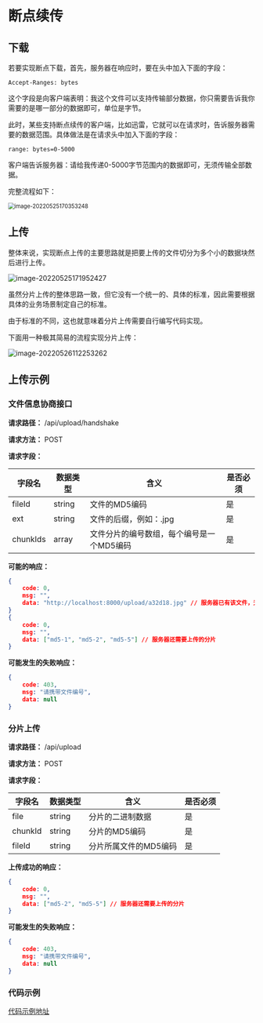 # 断点续传

## 下载

若要实现断点下载，首先，服务器在响应时，要在头中加入下面的字段：

```
Accept-Ranges: bytes
```

这个字段是向客户端表明：我这个文件可以支持传输部分数据，你只需要告诉我你需要的是哪一部分的数据即可，单位是字节。

此时，某些支持断点续传的客户端，比如迅雷，它就可以在请求时，告诉服务器需要的数据范围。具体做法是在请求头中加入下面的字段：

```
range: bytes=0-5000
```

客户端告诉服务器：请给我传递0-5000字节范围内的数据即可，无须传输全部数据。

完整流程如下：

<img src="https://penguinbucket.obs.cn-southwest-2.myhuaweicloud.com/img/image-20220525170353248.png" alt="image-20220525170353248" style="zoom: 80%;" />

## 上传

整体来说，实现断点上传的主要思路就是把要上传的文件切分为多个小的数据块然后进行上传。

![image-20220525171952427](https://penguinbucket.obs.cn-southwest-2.myhuaweicloud.com/img/image-20220525171952427.png)

虽然分片上传的整体思路一致，但它没有一个统一的、具体的标准，因此需要根据具体的业务场景制定自己的标准。

由于标准的不同，这也就意味着分片上传需要自行编写代码实现。

下面用一种极其简易的流程实现分片上传：

![image-20220526112253262](https://penguinbucket.obs.cn-southwest-2.myhuaweicloud.com/img/image-20220526112253262.png)

## 上传示例

### 文件信息协商接口

**请求路径：** /api/upload/handshake

**请求方法：** POST

**请求字段：**

| 字段名   | 数据类型 | 含义                                      | 是否必须 |
| -------- | -------- | ----------------------------------------- | -------- |
| fileId   | string   | 文件的MD5编码                             | 是       |
| ext      | string   | 文件的后缀，例如：.jpg                    | 是       |
| chunkIds | array    | 文件分片的编号数组，每个编号是一个MD5编码 | 是       |

**可能的响应：**

```json
{
	code: 0,
	msg: "",
	data: "http://localhost:8000/upload/a32d18.jpg" // 服务器已有该文件，无须上传
}
{
	code: 0,
	msg: "",
	data: ["md5-1", "md5-2", "md5-5"] // 服务器还需要上传的分片
}
```

**可能发生的失败响应：**

```json
{
	code: 403,
	msg: "请携带文件编号",
	data: null
}
```

### 分片上传

**请求路径：** /api/upload

**请求方法：** POST

**请求字段：**

| 字段名  | 数据类型 | 含义                  | 是否必须 |
| ------- | -------- | --------------------- | -------- |
| file    | string   | 分片的二进制数据      | 是       |
| chunkId | string   | 分片的MD5编码         | 是       |
| fileId  | string   | 分片所属文件的MD5编码 | 是       |

**上传成功的响应：**

```json
{
	code: 0,
	msg: "",
	data: ["md5-2", "md5-5"] // 服务器还需要上传的分片
}
```

**可能发生的失败响应：**

```json
{
	code: 403,
	msg: "请携带文件编号",
	data: null
}
```

### 代码示例

[代码示例地址](https://github.com/penguin0731/frontend-learning-code/tree/main/网络/断点续传/client)

